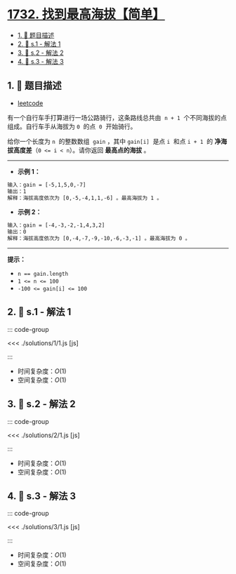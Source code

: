 # [1732. 找到最高海拔【简单】](https://github.com/tnotesjs/TNotes.leetcode/tree/main/notes/1732.%20%E6%89%BE%E5%88%B0%E6%9C%80%E9%AB%98%E6%B5%B7%E6%8B%94%E3%80%90%E7%AE%80%E5%8D%95%E3%80%91)

<!-- region:toc -->

- [1. 📝 题目描述](#1--题目描述)
- [2. 🎯 s.1 - 解法 1](#2--s1---解法-1)
- [3. 🎯 s.2 - 解法 2](#3--s2---解法-2)
- [4. 🎯 s.3 - 解法 3](#4--s3---解法-3)

<!-- endregion:toc -->

## 1. 📝 题目描述

- [leetcode](https://leetcode.cn/problems/find-the-highest-altitude/)

有一个自行车手打算进行一场公路骑行，这条路线总共由  `n + 1`  个不同海拔的点组成。自行车手从海拔为 `0`  的点  `0`  开始骑行。

给你一个长度为 `n`  的整数数组  `gain` ，其中 `gain[i]`  是点 `i`  和点 `i + 1`  的 **净海拔高度差**（`0 <= i < n`）。请你返回 **最高点的海拔** 。

---

- **示例 1：**

```txt
输入：gain = [-5,1,5,0,-7]
输出：1
解释：海拔高度依次为 [0,-5,-4,1,1,-6] 。最高海拔为 1 。
```

- **示例 2：**

```txt
输入：gain = [-4,-3,-2,-1,4,3,2]
输出：0
解释：海拔高度依次为 [0,-4,-7,-9,-10,-6,-3,-1] 。最高海拔为 0 。
```

---

**提示：**

- `n == gain.length`
- `1 <= n <= 100`
- `-100 <= gain[i] <= 100`

## 2. 🎯 s.1 - 解法 1

::: code-group

<<< ./solutions/1/1.js [js]

:::

- 时间复杂度：$O(1)$
- 空间复杂度：$O(1)$

## 3. 🎯 s.2 - 解法 2

::: code-group

<<< ./solutions/2/1.js [js]

:::

- 时间复杂度：$O(1)$
- 空间复杂度：$O(1)$

## 4. 🎯 s.3 - 解法 3

::: code-group

<<< ./solutions/3/1.js [js]

:::

- 时间复杂度：$O(1)$
- 空间复杂度：$O(1)$

